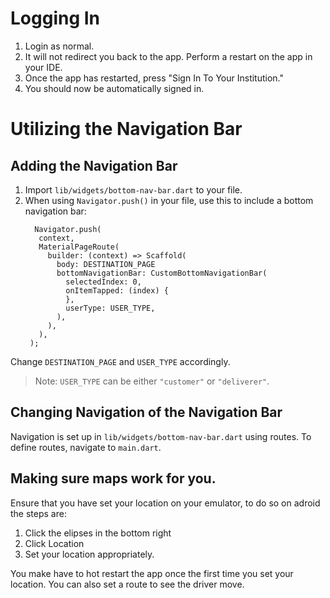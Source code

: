 # Logging In
1. Login as normal.
2. It will not redirect you back to the app. Perform a restart on the app in your IDE.
3. Once the app has restarted, press "Sign In To Your Institution."
4. You should now be automatically signed in.  

# Utilizing the Navigation Bar
## Adding the Navigation Bar
1. Import `lib/widgets/bottom-nav-bar.dart` to your file.
2. When using `Navigator.push()` in your file, use this to include a bottom navigation bar:
   ```
     Navigator.push(
      context,
      MaterialPageRoute(
        builder: (context) => Scaffold(
          body: DESTINATION_PAGE
          bottomNavigationBar: CustomBottomNavigationBar(
            selectedIndex: 0,
            onItemTapped: (index) {
            },
            userType: USER_TYPE,
          ),
        ),
      ),
    );
 Change `DESTINATION_PAGE` and `USER_TYPE` accordingly. 
 > Note: `USER_TYPE` can be either `"customer"` or `"deliverer"`.

## Changing Navigation of the Navigation Bar
Navigation is set up in `lib/widgets/bottom-nav-bar.dart` using routes. To define routes, navigate to `main.dart`.

## Making sure maps work for you.
Ensure that you have set your location on your emulator, to do so on adroid the steps are:
1. Click the elipses in the bottom right
2. Click Location
3. Set your location appropriately.

You make have to hot restart the app once the first time you set your location.
You can also set a route to see the driver move.
